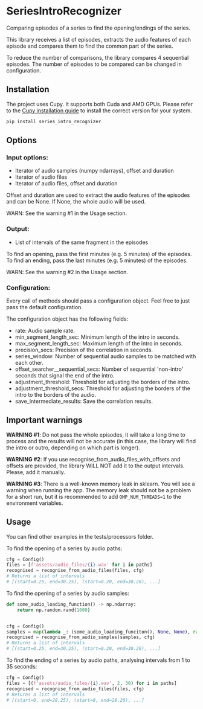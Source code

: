 # SeriesIntroRecognizer

Comparing episodes of a series to find the opening/endings of the series.

This library receives a list of episodes, extracts the audio features of each
episode and compares them to find the common part of the series.

To reduce the number of comparisons, the library compares 4 sequential episodes.
The number of episodes to be compared can be changed in configuration.

## Installation

The project uses Cupy. It supports both Cuda and AMD GPUs. Please refer to
the [Cupy installation guide](https://docs.cupy.dev/en/stable/install.html)
to install the correct version for your system.

```bash
pip install series_intro_recognizer
```

## Options

### Input options:

- Iterator of audio samples (numpy ndarrays), offset and duration
- Iterator of audio files
- Iterator of audio files, offset and duration

Offset and duration are used to extract the audio features of the episodes and
can be None. If None, the whole audio will be used.

WARN: See the warning #1 in the Usage section.

### Output:

- List of intervals of the same fragment in the episodes

To find an opening, pass the first minutes (e.g. 5 minutes) of the episodes.
To find an ending, pass the last minutes (e.g. 5 minutes) of the episodes.

WARN: See the warning #2 in the Usage section.

### Configuration:

Every call of methods should pass a configuration object. Feel free to just pass
the default configuration.

The configuration object has the following fields:

- rate: Audio sample rate.
- min_segment_length_sec: Minimum length of the intro in seconds.
- max_segment_length_sec: Maximum length of the intro in seconds.
- precision_secs: Precision of the correlation in seconds.
- series_window: Number of sequential audio samples to be matched with each other.
- offset_searcher__sequential_secs: Number of sequential 'non-intro' seconds
  that signal the end of the intro.
- adjustment_threshold: Threshold for adjusting the borders of the intro.
- adjustment_threshold_secs: Threshold for adjusting the borders of the intro to
  the borders of the audio.
- save_intermediate_results: Save the correlation results.

## Important warnings

**WARNING #1**: Do not pass the whole episodes, it will take a long time to process
and the results will not be accurate (in this case, the library will find the
intro or outro, depending on which part is longer).

**WARNING #2**: If you use recognise_from_audio_files_with_offsets and offsets
are provided, the library WILL NOT add it to the output intervals.
Please, add it manually.

**WARNING #3**: There is a well-known memory leak in sklearn. You will see a warning
when running the app. The memory leak should not be a problem for a short run,
but it is recommended to add `OMP_NUM_THREADS=1` to the environment variables.

## Usage

You can find other examples in the tests/processors folder.

To find the opening of a series by audio paths:

```python
cfg = Config()
files = [f'assets/audio_files/{i}.wav' for i in paths]
recognised = recognise_from_audio_files(files, cfg)
# Returns a list of intervals
# [(start=0.25, end=30.25), (start=0.20, end=30.20), ...]
```

To find the opening of a series by audio samples:

```python
def some_audio_loading_function() -> np.ndarray:
    return np.random.rand(1000)


cfg = Config()
samples = map(lambda _: (some_audio_loading_funciton(), None, None), range(10))
recognised = recognise_from_audio_samples(samples, cfg)
# Returns a list of intervals
# [(start=0.25, end=30.25), (start=0.20, end=30.20), ...]
```

To find the ending of a series by audio paths, analysing intervals
from 1 to 35 seconds:

```python
cfg = Config()
files = [(f'assets/audio_files/{i}.wav', 2, 30) for i in paths]
recognised = recognise_from_audio_files(files, cfg)
# Returns a list of intervals
# [(start=0, end=28.25), (start=0, end=28.20), ...]
```

